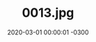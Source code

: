 ---
layout: post
title: "0013.jpg"
date: 2020-03-01 00:00:01 -0300
categories: politica
tags:
- educacao
- educação
image: 
  thumbnail: assets/images/0013.jpg
---